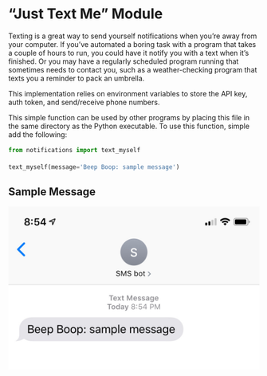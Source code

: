 # “Just Text Me” Module

Texting is a great way to send yourself notifications when you’re away from your computer. If you’ve automated a boring task with a program that takes a couple of hours to run, you could have it notify you with a text when it’s finished. Or you may have a regularly scheduled program running that sometimes needs to contact you, such as a weather-checking program that texts you a reminder to pack an umbrella.

This implementation relies on environment variables to store the API key, auth token, and send/receive phone numbers.

This simple function can be used by other programs by placing this file in the same directory as the Python executable. To use this function, simple add the following:

```python
from notifications import text_myself

text_myself(message='Beep Boop: sample message')
```

## Sample Message
<p align=center>
  <img src=sample_message.png alt=sample message>
</p>
